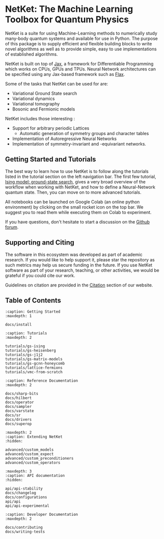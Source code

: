 # NetKet: The Machine Learning Toolbox for Quantum Physics

NetKet is a suite for using Machine-Learning methods to numerically study many-body quantum systems and available for use in Python.
The purpose of this package is to supply efficient and flexible building blocks to write novel algorithms as well as to provide simple, easy to use implementations of established algorithms.

NetKet is built on top of [Jax], a framework for Differentiable Programming which works on CPUs, GPUs and TPUs. Neural Network architectures can be specified using any Jax-based framework such as [Flax].

Some of the tasks that NetKet can be used for are:

 - Variational Ground State search
 - Variational dynamics
 - Variational tomography
 - Bosonic and Fermionic models

NetKet includes those interesting :

 - Support for arbitrary periodic Lattices
   - Automatic generation of symmetry groups and character tables
 - Implementation of Autoregressive Neural Networks
 - Implementation of symmetry-invariant and -equivariant networks.

## Getting Started and Tutorials

The best way to learn how to use NetKet is to follow along the tutorials listed in the tutorial section on the left navigation bar.
The first few tutorial, [Ising model: ground-state search](tutorials/gs-ising), gives a very broad overview of the workflow when working with NetKet, and how to define a Neural-Network quantum state.
Then, you can move on to more advanced tutorials.

All notebooks can be launched on Google Colab (an online python environment) by clicking on the small rocket icon on the top bar.
We suggest you to read them while executing them on Colab to experiment.

If you have questions, don't hesitate to start a discussion on the [Github forum](https://github.com/netket/netket/discussions).


## Supporting and Citing

The software in this ecosystem was developed as part of academic research.
If you would like to help support it, please star the repository as such metrics may help us secure funding in the future.
If you use NetKet software as part of your research, teaching, or other activities, we would be grateful if you could cite our work.

Guidelines on citation are provided in the [Citation](https://www.netket.org/citation) section of our website.

## Table of Contents

```{toctree}
:caption: Getting Started
:maxdepth: 1

docs/install
```   

```{toctree}
:caption: Tutorials
:maxdepth: 2

tutorials/gs-ising
tutorials/gs-heisenberg
tutorials/gs-j1j2
tutorials/gs-matrix-models
tutorials/gs-gcnn-honeycomb
tutorials/lattice-fermions
tutorials/vmc-from-scratch
```   

```{toctree}
:caption: Reference Documentation
:maxdepth: 2

docs/sharp-bits
docs/hilbert
docs/operator
docs/sampler
docs/varstate
docs/sr
docs/drivers
docs/superop
```

```{toctree}
:maxdepth: 2
:caption: Extending NetKet
:hidden:

advanced/custom_models
advanced/custom_expect
advanced/custom_preconditioners
advanced/custom_operators
```

```{toctree}
:maxdepth: 3
:caption: API documentation
:hidden:

api/api-stability
docs/changelog
docs/configurations
api/api
api/api-experimental
```

```{toctree}
:caption: Developer Documentation
:maxdepth: 2

docs/contributing
docs/writing-tests
```


[Jax]: https://jax.readthedocs.com "Jax"
[Flax]: https://flax.readthedocs.com "Flax"
[Optax]: https://optax.readthedocs.com "Optax"
